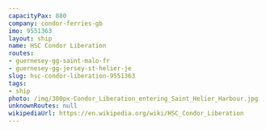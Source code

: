 ```yaml
---
capacityPax: 880
company: condor-ferries-gb
imo: 9551363
layout: ship
name: HSC Condor Liberation
routes:
- guernesey-gg-saint-malo-fr
- guernesey-gg-jersey-st-helier-je
slug: hsc-condor-liberation-9551363
tags:
- ship
photo: /img/300px-Condor_Liberation_entering_Saint_Helier_Harbour.jpg
unknownRoutes: null
wikipediaUrl: https://en.wikipedia.org/wiki/HSC_Condor_Liberation
---
```

